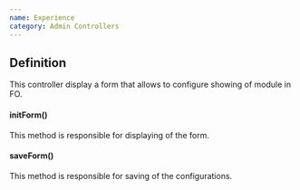```yaml
---
name: Experience
category: Admin Controllers
---
```


## Definition

This controller display a form that allows to configure showing of module in FO.

####  initForm()
This method is responsible for displaying of the form.

#### saveForm()
This method is responsible for saving of the configurations.
